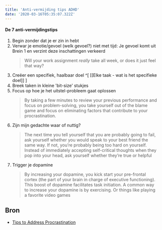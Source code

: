 ```yaml
---
title: 'Anti-vermijding tips ADHD'
date: '2020-03-16T05:35:07.322Z'
---
```


#### De 7 anti-vermijdingstips
1. Begin zonder dat je er zin in hebt
1. Verwar je emotie/gevoel (welk gevoel?) niet met tijd: Je gevoel komt uit Brein 1 en verzint deze inschattingen verkeerd
	>Will your work assignment _really_ take all week, or does it just feel that way?
2. Creëer een specifiek, haalbaar doel ^[ [[Elke taak - wat is het specifieke doel]] ]
3. Breek taken in kleine 'bit-size' stukjes
6. Focus op hoe je het uitstel-probleem gaat oplossen
	>By taking a few minutes to review your previous performance and focus on problem-solving, you take yourself out of the blame game and focus on eliminating factors that contribute to your procrastination.
7. Zijn mijn gedachte waar of nuttig?
	>The next time you tell yourself that you are probably going to fail, ask yourself whether you would speak to your best friend the same way. If not, you’re probably being too hard on yourself.
	>Instead of immediately accepting self-critical thoughts when they pop into your head, ask yourself whether they’re true or helpful
8. Trigger je dopamine
	>By increasing your dopamine, you kick start your pre-frontal cortex (the part of your brain in charge of executive functioning). This boost of dopamine facilitates task initiation.
	>A common way to increase your dopamine is by exercising. Or things like playing a favorite video games


## Bron
- [Tips to Address Procrastination](https://laconciergepsychologist.com/blog/7-tips-for-adults-with-adhd-to-avoid-procrastination/)